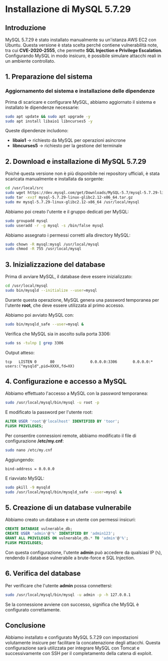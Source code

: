 # **Installazione di MySQL 5.7.29**

## **Introduzione**
MySQL 5.7.29 è stato installato manualmente su un'istanza AWS EC2 con Ubuntu. Questa versione è stata scelta perché contiene vulnerabilità note, tra cui **CVE-2020-2555**, che permette **SQL Injection e Privilege Escalation**. Configurando MySQL in modo insicuro, è possibile simulare attacchi reali in un ambiente controllato.

## **1. Preparazione del sistema**
### **Aggiornamento del sistema e installazione delle dipendenze**
Prima di scaricare e configurare MySQL, abbiamo aggiornato il sistema e installato le dipendenze necessarie:

```bash
sudo apt update && sudo apt upgrade -y
sudo apt install libaio1 libncurses5 -y
```

Queste dipendenze includono:
- **libaio1** → richiesto da MySQL per operazioni asincrone
- **libncurses5** → richiesto per la gestione del terminale

## **2. Download e installazione di MySQL 5.7.29**
Poiché questa versione non è più disponibile nei repository ufficiali, è stata scaricata manualmente e installata da sorgente:

```bash
cd /usr/local/src
sudo wget https://dev.mysql.com/get/Downloads/MySQL-5.7/mysql-5.7.29-linux-glibc2.12-x86_64.tar.gz
sudo tar -xvzf mysql-5.7.29-linux-glibc2.12-x86_64.tar.gz
sudo mv mysql-5.7.29-linux-glibc2.12-x86_64 /usr/local/mysql
```

Abbiamo poi creato l'utente e il gruppo dedicati per MySQL:

```bash
sudo groupadd mysql
sudo useradd -r -g mysql -s /bin/false mysql
```

Abbiamo assegnato i permessi corretti alla directory MySQL:

```bash
sudo chown -R mysql:mysql /usr/local/mysql
sudo chmod -R 755 /usr/local/mysql
```

## **3. Inizializzazione del database**
Prima di avviare MySQL, il database deve essere inizializzato:

```bash
cd /usr/local/mysql
sudo bin/mysqld --initialize --user=mysql
```

Durante questa operazione, MySQL genera una password temporanea per l'utente **root**, che deve essere utilizzata al primo accesso.

Abbiamo poi avviato MySQL con:

```bash
sudo bin/mysqld_safe --user=mysql &
```

Verifica che MySQL sia in ascolto sulla porta 3306:

```bash
sudo ss -tulnp | grep 3306
```

Output atteso:
```
tcp   LISTEN 0      80                0.0.0.0:3306       0.0.0.0:*    users:("mysqld",pid=XXXX,fd=XX)
```

## **4. Configurazione e accesso a MySQL**
Abbiamo effettuato l'accesso a MySQL con la password temporanea:

```bash
sudo /usr/local/mysql/bin/mysql -u root -p
```

E modificato la password per l'utente root:

```sql
ALTER USER 'root'@'localhost' IDENTIFIED BY 'toor';
FLUSH PRIVILEGES;
```

Per consentire connessioni remote, abbiamo modificato il file di configurazione **/etc/my.cnf**:

```bash
sudo nano /etc/my.cnf
```

Aggiungendo:
```
bind-address = 0.0.0.0
```

E riavviato MySQL:

```bash
sudo pkill -9 mysqld
sudo /usr/local/mysql/bin/mysqld_safe --user=mysql &
```

## **5. Creazione di un database vulnerabile**
Abbiamo creato un database e un utente con permessi insicuri:

```sql
CREATE DATABASE vulnerable_db;
CREATE USER 'admin'@'%' IDENTIFIED BY 'admin123';
GRANT ALL PRIVILEGES ON vulnerable_db.* TO 'admin'@'%';
FLUSH PRIVILEGES;
```

Con questa configurazione, l'utente **admin** può accedere da qualsiasi IP (`%`), rendendo il database vulnerabile a brute-force e SQL Injection.

## **6. Verifica del database**
Per verificare che l'utente **admin** possa connettersi:

```bash
sudo /usr/local/mysql/bin/mysql -u admin -p -h 127.0.0.1
```

Se la connessione avviene con successo, significa che MySQL è configurato correttamente.

## **Conclusione**
Abbiamo installato e configurato MySQL 5.7.29 con impostazioni volutamente insicure per facilitare la concatenazione degli attacchi. Questa configurazione sarà utilizzata per integrare MySQL con Tomcat e successivamente con SSH per il completamento della catena di exploit.

